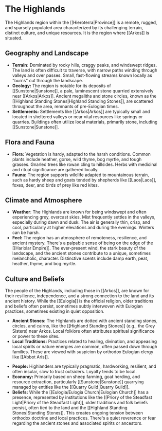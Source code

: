 # The Highlands

The Highlands region within the [[Hieroterra|Province]] is a remote, rugged, and sparsely populated area characterized by its challenging terrain, distinct culture, and unique resources. It is the region where [[Arkos]] is situated.

## Geography and Landscape

- **Terrain:** Dominated by rocky hills, craggy peaks, and windswept ridges. The land is often difficult to traverse, with narrow paths winding through valleys and over passes. Small, fast-flowing streams known locally as "burns" cut through the landscape.
- **Geology:** The region is notable for its deposits of [[Sunstone|Sunstone]], a pale, luminescent stone quarried extensively near [[Arkos|Arkos]]. Ancient megaliths and stone circles, known as the [[Highland Standing Stones|Highland Standing Stones]], are scattered throughout the area, remnants of pre-Eulogian times.
- **Settlements:** Settlements like [[Arkos|Arkos]] are typically small and located in sheltered valleys or near vital resources like springs or quarries. Buildings often utilize local materials, primarily stone, including [[Sunstone|Sunstone]].

## Flora and Fauna

- **Flora:** Vegetation is hardy, adapted to the harsh conditions. Common plants include heather, gorse, wild thyme, bog myrtle, and tough grasses. Gnarled trees like rowan cling to hillsides. Herbs with medicinal and ritual significance are gathered locally.
- **Fauna:** The region supports wildlife adapted to mountainous terrain, such as hardy sheep and goats tended by shepherds like [[Laos|Laos]], foxes, deer, and birds of prey like red kites.

## Climate and Atmosphere

- **Weather:** The Highlands are known for being windswept and often experiencing grey, overcast skies. Mist frequently settles in the valleys, especially during dawn and dusk. The air is generally thin, crisp, and cool, particularly at higher elevations and during the evenings. Winters can be harsh.
- **Feel:** The region has an atmosphere of remoteness, resilience, and ancient mystery. There's a palpable sense of being on the edge of the [[Hariolar Empire]]. The ever-present wind, the stark beauty of the landscape, and the ancient stones contribute to a unique, sometimes melancholic, character. Distinctive scents include damp earth, peat, heather, thyme, and bog myrtle.

## Culture and Beliefs

The people of the Highlands, including those in [[Arkos]], are known for their resilience, independence, and a strong connection to the land and its ancient history. While the [[Eulogia]] is the official religion, older traditions and beliefs often persist, sometimes subtly interwoven with Eulogian practices, sometimes existing in quiet opposition.
*   **Ancient Stones:** The Highlands are dotted with ancient standing stones, circles, and cairns, like the [[Highland Standing Stones]] (e.g., the Grey Sisters) near Arkos. Local folklore often attributes spiritual significance or power to these sites.
*   **Local Traditions:** Practices related to healing, divination, and appeasing local spirits or nature energies are common, often passed down through families. These are viewed with suspicion by orthodox Eulogian clergy like [[Abbot Aris]].

- **People:** Highlanders are typically pragmatic, hardworking, resilient, and often insular, slow to trust outsiders. Loyalty tends to be local.
- **Economy:** Primarily based on sheep farming, goat herding, and resource extraction, particularly [[Sunstone|Sunstone]] quarrying managed by entities like the [[Quarry Guild|Quarry Guild]].
- **Beliefs:** While the [[Eulogia/Eulogia Church|Eulogian Church]] has a presence, represented by institutions like the [[Priory of the Steadfast Light|Priory of the Steadfast Light]], older traditions and folk beliefs persist, often tied to the land and the [[Highland Standing Stones|Standing Stones]]. This creates ongoing tension between orthodox doctrine and local practices. There's a quiet reverence or fear regarding the ancient stones and associated spirits or ancestors.